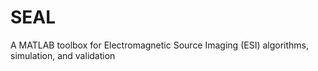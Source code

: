 # SEAL
A MATLAB toolbox for Electromagnetic Source Imaging (ESI) algorithms, simulation, and validation
